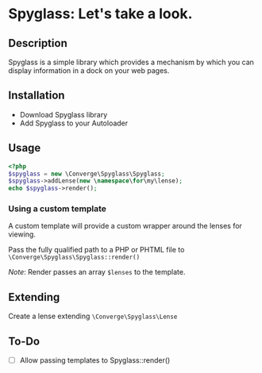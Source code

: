 # Spyglass: Let's take a look.

## Description

Spyglass is a simple library which provides a mechanism by which you can display information in a dock on your web pages.

## Installation

- Download Spyglass library
- Add Spyglass to your Autoloader

## Usage

```php
<?php
$spyglass = new \Converge\Spyglass\Spyglass;
$spyglass->addLense(new \namespace\for\my\lense);
echo $spyglass->render();
```

### Using a custom template

A custom template will provide a custom wrapper around the lenses for viewing.

Pass the fully qualified path to a PHP or PHTML file to ```\Converge\Spyglass\Spyglass::render()```

_Note_: Render passes an array ```$lenses``` to the template.

## Extending

Create a lense extending ```\Converge\Spyglass\Lense```

## To-Do

- [ ] Allow passing templates to Spyglass::render()
